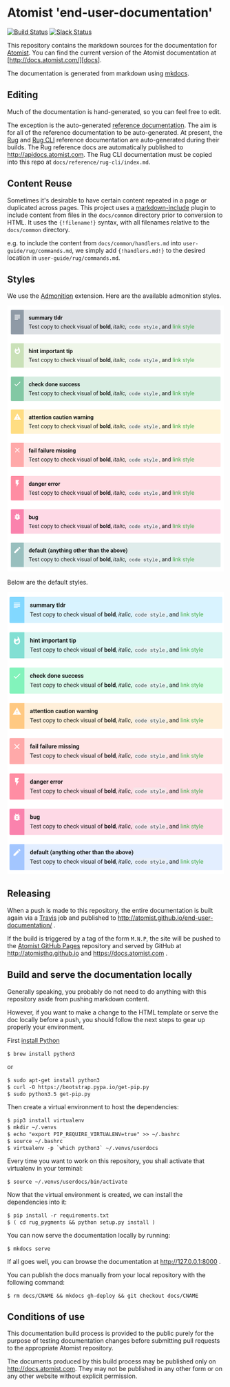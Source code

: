 # Atomist 'end-user-documentation'

[![Build Status](https://travis-ci.org/atomist/end-user-documentation.svg?branch=master)](https://travis-ci.org/atomist/end-user-documentation)
[![Slack Status](https://join.atomist.com/badge.svg)](https://join.atomist.com/)

This repository contains the markdown sources for the documentation
for [Atomist][atomist].  You can find the current version of the
Atomist documentation at [http://docs.atomist.com/][docs].

[atomist]: https://www.atomist.com/
[docs]: http://docs.atomist.com/

The documentation is generated from markdown using [mkdocs][].

[mkdocs]: http://www.mkdocs.org/

## Editing

Much of the documentation is hand-generated, so you can feel free to
edit.

The exception is the
auto-generated [reference documentation](docs/reference/).  The aim is
for all of the reference documentation to be auto-generated.  At
present, the [Rug][rug] and [Rug CLI][cli] reference documentation are
auto-generated during their builds.  The Rug reference docs are
automatically published to http://apidocs.atomist.com.  The Rug CLI
documentation must be copied into this repo at
`docs/reference/rug-cli/index.md`.

[rug]: https://github.com/atomist/rug
[cli]: https://github.com/atomist/rug-cli

## Content Reuse

Sometimes it's desirable to have certain content repeated in a page or duplicated
across pages. This project uses a [markdown-include][markdown-include] plugin to 
include content from files in the `docs/common` directory prior to conversion to 
HTML. It uses the `{!filename!}` syntax, with all filenames relative to the 
`docs/common` directory.

e.g. to include the content from `docs/common/handlers.md` into `user-guide/rug/commands.md`,
we simply add `{!handlers.md!}` to the desired location in `user-guide/rug/commands.md`.

[markdown-include]: https://github.com/cmacmackin/markdown-include

## Styles

We use the [Admonition][admonition] extension.  Here are the available
admonition styles.

![Admonition Classes](images/admonition-classes.png)

Below are the default styles.

![Admonition Classes](images/admonition-classes-default.png)

[admonition]: https://pythonhosted.org/Markdown/extensions/admonition.html

<!-- to recreate the above image
!!! tldr "summary tldr"
    Test copy to check visual of **bold**, *italic*, `code style`, and [link style][ts]

!!! important "hint important tip"
    Test copy to check visual of **bold**, *italic*, `code style`, and [link style][ts]

!!! check "check done success"
    Test copy to check visual of **bold**, *italic*, `code style`, and [link style][ts]

!!! caution "attention caution warning"
    Test copy to check visual of **bold**, *italic*, `code style`, and [link style][ts]

!!! fail "fail failure missing"
    Test copy to check visual of **bold**, *italic*, `code style`, and [link style][ts]

!!! danger "danger error"
    Test copy to check visual of **bold**, *italic*, `code style`, and [link style][ts]

!!! bug "bug"
    Test copy to check visual of **bold**, *italic*, `code style`, and [link style][ts]

!!! default "default (anything other than the above)"
    Test copy to check visual of **bold**, *italic*, `code style`, and [link style][ts]

[ts]: https://www.typescriptlang.org/
-->

## Releasing

When a push is made to this repository, the entire documentation is
built again via a [Travis][travis] job and published to
http://atomist.github.io/end-user-documentation/ .

[travis]: https://travis-ci.com/atomisthq/end-user-documentation

If the build is triggered by a tag of the form `M.N.P`, the site will
be pushed to the [Atomist GitHub Pages][pages] repository and served
by GitHub at http://atomisthq.github.io and https://docs.atomist.com .

[pages]: https://github.com/atomisthq/atomisthq.github.io

## Build and serve the documentation locally

Generally speaking, you probably do not need to do anything
with this repository aside from pushing markdown content.

However, if you want to make a change to the HTML template
or serve the doc locally before a push, you should follow the
next steps to gear up properly your environment.

First [install Python](https://github.com/Homebrew/brew/blob/master/share/doc/homebrew/Homebrew-and-Python.md)

```
$ brew install python3
```
or

```
$ sudo apt-get install python3
$ curl -O https://bootstrap.pypa.io/get-pip.py
$ sudo python3.5 get-pip.py
```

Then create a virtual environment to host the dependencies:

```
$ pip3 install virtualenv
$ mkdir ~/.venvs
$ echo "export PIP_REQUIRE_VIRTUALENV=true" >> ~/.bashrc
$ source ~/.bashrc
$ virtualenv -p `which python3` ~/.venvs/userdocs
```

Every time you want to work on this repository,
you shall activate that virtualenv in your terminal:

```
$ source ~/.venvs/userdocs/bin/activate
```

Now that the virtual environment is created, we can
install the dependencies into it:

```
$ pip install -r requirements.txt
$ ( cd rug_pygments && python setup.py install )
```

You can now serve the documentation locally by running:

```
$ mkdocs serve
```

If all goes well, you can browse the documentation at
http://127.0.0.1:8000 .

You can publish the docs manually from your local repository with the
following command:

```
$ rm docs/CNAME && mkdocs gh-deploy && git checkout docs/CNAME
```

## Conditions of use

This documentation build process is provided to the public purely for
the purpose of testing documentation changes before submitting pull
requests to the appropriate Atomist repository.

The documents produced by this build process may be published only on
http://docs.atomist.com. They may not be published in any other form
or on any other website without explicit permission.
